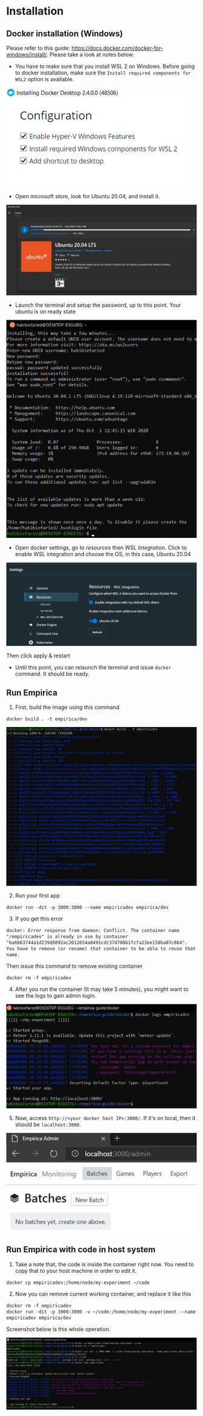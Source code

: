 # Installation

## Docker installation (Windows)

Please refer to this guide: https://docs.docker.com/docker-for-windows/install/. Please take a look at notes below:

* You have to make sure that you install WSL 2 on Windows. Before going to docker installation, make sure the `Install required components for WSL2` option is available.

![WSL2-Docker](screenshots/1.png)

* Open microsoft store, look for Ubuntu 20.04, and install it. 

![WSL2-Ubuntu](screenshots/2.png)

* Launch the terminal and setup the password, up to this point. Your ubuntu is on ready state

![Terminal](screenshots/3.png)

* Open docker settings, go to *resources* then *WSL Integration*. Click to enable WSL integration and choose the OS, in this case, Ubuntu 20.04

![Settings](screenshots/4.png)

Then click apply & restart

* Until this point, you can relaunch the terminal and issue `docker` command. It should be ready.

## Run Empirica

1. First, build the image using this command

```
docker build . -t empirica/dev
```

![Building Empirica](screenshots/5.png)

2. Run your first app

```
docker run -dit -p 3000:3000 --name empiricadev empirica/dev
```

3. If you get this error

```
docker: Error response from daemon: Conflict. The container name "/empiricadev" is already in use by container "ba6b63744a1d239d6092ac2012654a0491cdc37d708b1fcfa23ee158ba07c864". You have to remove (or rename) that container to be able to reuse that name.
```

Then issue this command to remove existing container

```
docker rm -f empiricadev
```

4. After you run the container (It may take 5 minutes), you might want to see the logs to gain admin login.

![Empirica is running](screenshots/6.png)

5. Now, access `http://<your docker host IP>:3000/`. If it's on local, then it should be `localhost:3000`. 

![Web admin](screenshots/7.png)

## Run Empirica with code in host system

1. Take a note that, the code is inside the container right now. You need to copy that to your host machine in order to edit it.


```
docker cp empiricadev:/home/node/my-experiment ~/code
```

2. Now you can remove current working container, and replace it like this

```
docker rm -f empiricadev
docker run -dit -p 3000:3000 -v ~/code:/home/node/my-experiment --name empiricadev empirica/dev
```

Screenshot below is this whole operation.

![Using volume](screenshots/8.png)
